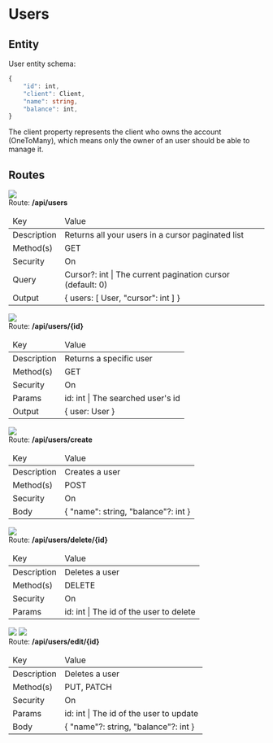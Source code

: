 # Users

## Entity

User entity schema:
```ts
{
    "id": int,
    "client": Client,
    "name": string,
    "balance": int,
}
```

The client property represents the client who owns the account (OneToMany), which means only the owner of an user should be able to manage it.

## Routes

![](https://img.shields.io/badge/-GET-brightgreen)  
Route: **/api/users**   
<table>
    <thead>
        <tr>
            <td>Key</td>
            <td>Value</td>
        </tr>
    </thead>
    <tbody>
        <tr>
            <td>Description</td>
            <td>Returns all your users in a cursor paginated list</td>
        </tr>
        <tr>
            <td>Method(s)</td>
            <td>GET</td>
        </tr>
        <tr>
            <td>Security</td>
            <td>On</td>
        </tr>
        <tr>
            <td>Query</td>
            <td>
            Cursor?: int | The current pagination cursor (default: 0)
            </td>
        </tr>
        <tr>
            <td>Output</td>
            <td>
            {
             users: [
                 User, 
                 "cursor": int
                ]
            }
            </td>
        </tr>
    </tbody>
</table>

![](https://img.shields.io/badge/-GET-brightgreen)  
Route: **/api/users/{id}**   
<table>
    <thead>
        <tr>
            <td>Key</td>
            <td>Value</td>
        </tr>
    </thead>
    <tbody>
        <tr>
            <td>Description</td>
            <td>Returns a specific user</td>
        </tr>
        <tr>
            <td>Method(s)</td>
            <td>GET</td>
        </tr>
        <tr>
            <td>Security</td>
            <td>On</td>
        </tr>
        <tr>
            <td>Params</td>
            <td>
            id: int | The searched user's id
            </td>
        </tr>
        <tr>
            <td>Output</td>
            <td>
            {
             user: User
            }
            </td>
        </tr>
    </tbody>
</table>

![](https://img.shields.io/badge/-POST-orange)  
Route: **/api/users/create**   
<table>
    <thead>
        <tr>
            <td>Key</td>
            <td>Value</td>
        </tr>
    </thead>
    <tbody>
        <tr>
            <td>Description</td>
            <td>Creates a user</td>
        </tr>
        <tr>
            <td>Method(s)</td>
            <td>POST</td>
        </tr>
        <tr>
            <td>Security</td>
            <td>On</td>
        </tr>
        <tr>
            <td>Body</td>
            <td>
            {
                "name": string,
                "balance"?: int
            }
            </td>
        </tr>
    </tbody>
</table>

![](https://img.shields.io/badge/-DELETE-f22)  
Route: **/api/users/delete/{id}**   
<table>
    <thead>
        <tr>
            <td>Key</td>
            <td>Value</td>
        </tr>
    </thead>
    <tbody>
        <tr>
            <td>Description</td>
            <td>Deletes a user</td>
        </tr>
        <tr>
            <td>Method(s)</td>
            <td>DELETE</td>
        </tr>
        <tr>
            <td>Security</td>
            <td>On</td>
        </tr>
        <tr>
            <td>Params</td>
            <td>
            id: int | The id of the user to delete
            </td>
        </tr>
    </tbody>
</table>

![](https://img.shields.io/badge/-PUT-blue) ![](https://img.shields.io/badge/-PATCH-fff)  
Route: **/api/users/edit/{id}**   
<table>
    <thead>
        <tr>
            <td>Key</td>
            <td>Value</td>
        </tr>
    </thead>
    <tbody>
        <tr>
            <td>Description</td>
            <td>Deletes a user</td>
        </tr>
        <tr>
            <td>Method(s)</td>
            <td>PUT, PATCH</td>
        </tr>
        <tr>
            <td>Security</td>
            <td>On</td>
        </tr>
        <tr>
            <td>Params</td>
            <td>
            id: int | The id of the user to update
            </td>
        </tr>
        <tr>
            <td>Body</td>
            <td>
            {
                "name"?: string,
                "balance"?: int
            }
            </td>
        </tr>
    </tbody>
</table>
